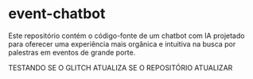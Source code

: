# event-chatbot
Este repositório contém o código-fonte de um chatbot com IA projetado para oferecer uma experiência mais orgânica e intuitiva na busca por palestras em eventos de grande porte.


TESTANDO SE O GLITCH ATUALIZA SE O REPOSITÓRIO ATUALIZAR